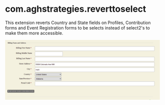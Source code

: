 # com.aghstrategies.reverttoselect

This extension reverts Country and State fields on Profiles, Contribution forms and Event Registration forms to be selects instead of select2's to make them more accessible.

![Screenshot](/images/select.png)
